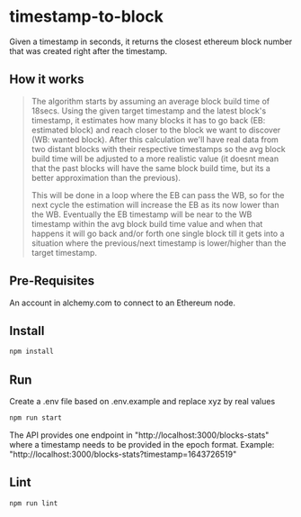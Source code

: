 # timestamp-to-block

Given a timestamp in seconds, it returns the closest ethereum block number that was created right after the timestamp.

## How it works

> The algorithm starts by assuming an average block build time of 18secs.
> Using the given target timestamp and the latest block's timestamp, it estimates how many blocks it has to go back (EB: estimated block) and reach closer to the block we want to discover (WB: wanted block).
> After this calculation we'll have real data from two distant blocks with their respective timestamps so the avg block build time will be adjusted to a more realistic value (it doesnt mean that the past blocks will have the same block build time, but its a better approximation than the previous).
>
> This will be done in a loop where the EB can pass the WB, so for the next cycle the estimation will increase the EB as its now lower than the WB.
> Eventually the EB timestamp will be near to the WB timestamp within the avg block build time value and when that happens it will go back and/or forth one single block till it gets into a situation where the previous/next timestamp is lower/higher than the target timestamp.

## Pre-Requisites

An account in alchemy.com to connect to an Ethereum node.

## Install

```bash
npm install
```

## Run

Create a .env file based on .env.example and replace xyz by real values

```bash
npm run start
```

The API provides one endpoint in "http://localhost:3000/blocks-stats" where a timestamp needs to be provided in the epoch format.
Example: "http://localhost:3000/blocks-stats?timestamp=1643726519"

## Lint

```bash
npm run lint
```
